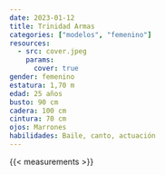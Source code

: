 ```yaml
---
date: 2023-01-12
title: Trinidad Armas
categories: ["modelos", "femenino"]
resources:
  - src: cover.jpeg
    params:
      cover: true
gender: femenino
estatura: 1,70 m
edad: 25 años
busto: 90 cm
cadera: 100 cm
cintura: 70 cm
ojos: Marrones
habilidades: Baile, canto, actuación
---
```


{{< measurements >}}